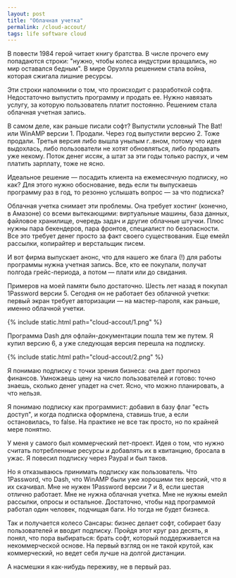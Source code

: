 ```yaml
---
layout: post
title: "Облачная учетка"
permalink: /cloud-accout/
tags: life software cloud
---
```


В повести 1984 герой читает книгу братства. В числе прочего ему попадаются
строки: "нужно, чтобы колеса индустрии вращались, но мир оставался бедным". В
мире Оруэлла решением стала война, которая сжигала лишние ресурсы.

Эти строки напомнили о том, что происходит с разработкой софта. Недостаточно
выпустить программу и продать ее. Нужно навязать услугу, за которую пользователь
платит постоянно. Решением стала облачная учетная запись.

В самом деле, как раньше писали софт? Выпустили условный The Bat! или WinAMP
версии 1. Продали. Через год выпустили версию 2. Тоже продали. Третья версия
либо вышла унылым г..вном, потому что идея выдохлась, либо пользователи не хотят
обновляться, либо продавать уже некому. Поток денег иссяк, а штат за эти годы
только распух, и чем платить зарплату, тоже не ясно.

Идеальное решение — посадить клиента на ежемесячную подписку, но как? Для этого
нужно обоснование, ведь если ты выпускаешь программу раз в год, то резонно
услышать вопрос — за что подписка?

Облачная учетка снимает эти проблемы. Она требует хостинг (конечно, в Амазоне)
со всеми вытекающими: виртуальные машины, база данных, файловое хранилище,
очередь задач и другие облачные штучки. Плюс нужны пара бекендеров, пара
фронтов, специалист по безопасности. Все это требует денег просто за факт своего
существования. Еще емейл рассылки, копирайтер и верстальщик писем.

И вот фирма выпускает анонс, что для нашего же блага (!) для работы программы
нужна учетная запись. Все, кто ее покупали, получат полгода грейс-периода, а
потом — плати или до свидания.

Примеров на моей памяти было достаточно. Шесть лет назад я покупал 1Password
версии 5. Сегодня он не работает без облачной учетки: первый экран требует
авторизации — на мастер-пароля, как раньше, именно облачной учетки.

{% include static.html path="cloud-accout/1.png" %}

Программа Dash для офлайн-документации пошла тем же путем. Я купил версию 6, а
уже следующая версия перешла на подписку.

{% include static.html path="cloud-accout/2.png" %}

Я понимаю подписку с точки зрения бизнеса: она дает прогноз финансов. Умножаешь
цену на число пользователей и готово: точно знаешь, сколько денег упадет на
счет. Ясно, что можно планировать, а что нельзя.

Я понимаю подписку как программист: добавил в базу флаг "есть доступ", и когда
подписка оформлена, ставишь true, а если остановилась, то false. На практике не
все так просто, но по крайней мере понятно.

У меня у самого был коммерческий пет-проект. Идея о том, что нужно считать
потребленные ресурсы и добавлять их в квитанцию, бросала в ужас. Я повесил
подписку через Paypal и был таков.

Но я отказываюсь принимать подписку как пользователь. Что 1Password, что Dash,
что WinAMP были уже хорошими тех версий, что я их скачивал. Мне не нужен
1Password версии 7 и 8, если шестая отлично работает. Мне не нужна облачная
учетка. Мне не нужны емейл рассылки, опросы и остальное. Достаточно, чтобы над
программой работал один человек, подчищая баги. Но тогда не будет бизнеса.

Так и получается колесо Сансары: бизнес делает софт, собирает базу пользователей
и вводит подписку. Пройдя этот круг раз десять, я понял, что пора выбираться:
брать софт, который поддерживается на некоммерческой основе. На первый взгляд он
не такой крутой, как коммерческий, но ведет себя лучше на долгой дистанции.

А насмешки я как-нибудь переживу, не в первый раз.
